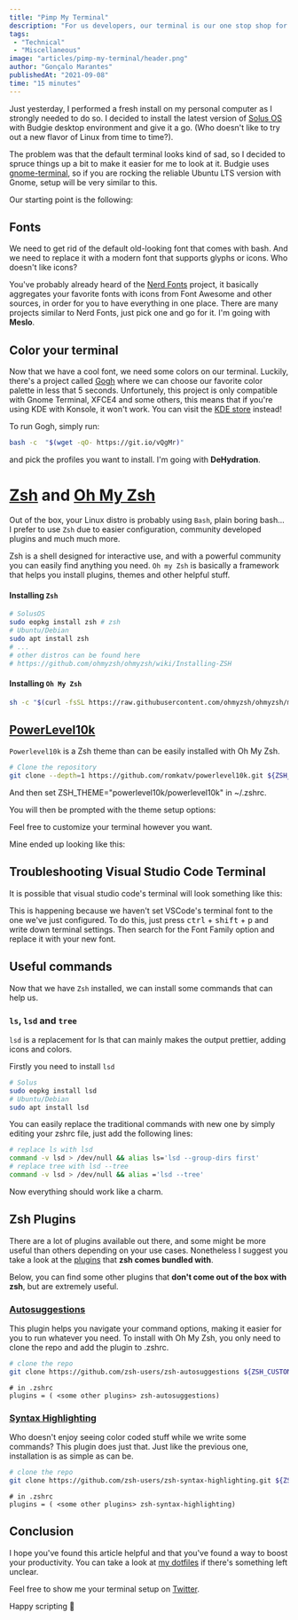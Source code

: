 ```yaml
---
title: "Pimp My Terminal"
description: "For us developers, our terminal is our one stop shop for pretty much anything. We rely on it for installing packages, perform system analysis and spring up whole software projects. For those reasons, we should show it some love and affection."
tags:
 - "Technical"
 - "Miscellaneous"
image: "articles/pimp-my-terminal/header.png"
author: "Gonçalo Marantes"
publishedAt: "2021-09-08"
time: "15 minutes"
---
```


Just yesterday, I performed a fresh install on my personal computer as I strongly needed to do so. I decided to install the latest version of [Solus OS](https://getsol.us/home/) with Budgie desktop environment and give it a go. (Who doesn't like to try out a new flavor of Linux from time to time?).

The problem was that the default terminal looks kind of sad, so I decided to spruce things up a bit to make it easier for me to look at it. Budgie uses [gnome-terminal](https://help.gnome.org/users/gnome-terminal/stable/), so if you are rocking the reliable Ubuntu LTS version with Gnome, setup will be very similar to this.

Our starting point is the following:

<dynamic-image filename="articles/pimp-my-terminal/initial-state.png" caption="Solus OS default terminal"></dynamic-image>

## Fonts

We need to get rid of the default old-looking font that comes with bash. And we need to replace it with a modern font that supports glyphs or icons. Who doesn't like icons?

You've probably already heard of the [Nerd Fonts](https://www.nerdfonts.com/#home) project, it basically aggregates your favorite fonts with icons from Font Awesome and other sources, in order for you to have everything in one place. There are many projects similar to Nerd Fonts, just pick one and go for it. I'm going with **Meslo**.

## Color your terminal

Now that we have a cool font, we need some colors on our terminal. Luckily, there's a project called [Gogh](https://mayccoll.github.io/Gogh/) where we can choose our favorite color palette in less that 5 seconds. Unfortunely, this project is only compatible with Gnome Terminal, XFCE4 and some others, this means that if you're using KDE with Konsole, it won't work. You can visit the [KDE store](https://store.kde.org/browse?cat=462) instead!

To run Gogh, simply run:

```bash
bash -c  "$(wget -qO- https://git.io/vQgMr)"
```

and pick the profiles you want to install. I'm going with **DeHydration**.

<dynamic-image filename="articles/pimp-my-terminal/font-color-state.png" caption="Solus OS default terminal"></dynamic-image>

# [Zsh](https://www.zsh.org/) and [Oh My Zsh](https://ohmyz.sh/)

Out of the box, your Linux distro is probably using `Bash`, plain boring bash... I prefer to use `Zsh` due to easier configuration, community developed plugins and much much more.

Zsh is a shell designed for interactive use, and with a powerful community you can easily find anything you need. `Oh my Zsh` is basically a framework that helps you install plugins, themes and other helpful stuff.

#### Installing `Zsh`

```bash
# SolusOS
sudo eopkg install zsh # zsh
# Ubuntu/Debian
sudo apt install zsh
# ...
# other distros can be found here
# https://github.com/ohmyzsh/ohmyzsh/wiki/Installing-ZSH
```

#### Installing `Oh My Zsh`

```bash
sh -c "$(curl -fsSL https://raw.githubusercontent.com/ohmyzsh/ohmyzsh/master/tools/install.sh)"
```

## [PowerLevel10k](https://github.com/romkatv/powerlevel10k)

`Powerlevel10k` is a Zsh theme than can be easily installed with Oh My Zsh.

```bash
# Clone the repository
git clone --depth=1 https://github.com/romkatv/powerlevel10k.git ${ZSH_CUSTOM:-$HOME/.oh-my-zsh/custom}/themes/powerlevel10k
```

And then set ZSH_THEME="powerlevel10k/powerlevel10k" in ~/.zshrc.

You will then be prompted with the theme setup options:

<dynamic-image filename="articles/pimp-my-terminal/powerlevel10k-setup.png" caption="Powerlevel10k setup prompt"></dynamic-image>


Feel free to customize your terminal however you want.

Mine ended up looking like this:

<dynamic-image filename="articles/pimp-my-terminal/powerlevel10k-final.png" caption="After seting up powerlevel10k"></dynamic-image>

## Troubleshooting Visual Studio Code Terminal

It is possible that visual studio code's terminal will look something like this:

<dynamic-image filename="articles/pimp-my-terminal/vscode-terminal-issue.png" caption="VSCode Terminal font issue"></dynamic-image>

This is happening because we haven't set VSCode's terminal font to the one we've just configured. To do this, just press <kbd>ctrl</kbd> + <kbd>shift</kbd> + <kbd>p</kbd> and write down terminal settings. Then search for the Font Family option and replace it with your new font.

<dynamic-image filename="articles/pimp-my-terminal/vscode-terminal-fix.png" caption="VSCode Terminal font fix"></dynamic-image>


## Useful commands

Now that we have `Zsh` installed, we can install some commands that can help us.

### `ls`, `lsd` and `tree`

`lsd` is a replacement for ls that can mainly makes the output prettier, adding icons and colors.

<dynamic-image filename="articles/pimp-my-terminal/lsd.png" caption="Using the lsd command"></dynamic-image>

Firstly you need to install `lsd`

```bash
# Solus
sudo eopkg install lsd
# Ubuntu/Debian
sudo apt install lsd
```

You can easily replace the traditional commands with new one by simply editing your zshrc file, just add the following lines:

```bash
# replace ls with lsd
command -v lsd > /dev/null && alias ls='lsd --group-dirs first'
# replace tree with lsd --tree 
command -v lsd > /dev/null && alias ='lsd --tree'
```

Now everything should work like a charm.

## Zsh Plugins

There are a lot of plugins available out there, and some might be more useful than others depending on your use cases. Nonetheless I suggest you take a look at the [plugins](https://github.com/ohmyzsh/ohmyzsh/wiki/Plugins) that **zsh comes bundled with**.

Below, you can find some other plugins that **don't come out of the box with zsh**, but are extremely useful.

### [Autosuggestions](https://github.com/zsh-users/zsh-autosuggestions)

<dynamic-image filename="articles/pimp-my-terminal/autosuggestions-plugin.png" caption="VSCode Terminal font issue"></dynamic-image>

This plugin helps you navigate your command options, making it easier for you to run whatever you need. To install with Oh My Zsh, you only need to clone the repo and add the plugin to .zshrc.

```bash
# clone the repo
git clone https://github.com/zsh-users/zsh-autosuggestions ${ZSH_CUSTOM:-~/.oh-my-zsh/custom}/plugins/zsh-autosuggestions
```

```
# in .zshrc
plugins = ( <some other plugins> zsh-autosuggestions)
```

### [Syntax Highlighting](https://github.com/zsh-users/zsh-syntax-highlighting)

<dynamic-image filename="articles/pimp-my-terminal/syntax-highlight-plugin.png" caption="VSCode Terminal font issue"></dynamic-image>

Who doesn't enjoy seeing color coded stuff while we write some commands? This plugin does just that. Just like the previous one, installation is as simple as can be.

```bash
# clone the repo
git clone https://github.com/zsh-users/zsh-syntax-highlighting.git ${ZSH_CUSTOM:-~/.oh-my-zsh/custom}/plugins/zsh-syntax-highlighting
```

```
# in .zshrc
plugins = ( <some other plugins> zsh-syntax-highlighting)
```

## Conclusion

I hope you've found this article helpful and that you've found a way to boost your productivity. You can take a look at [my dotfiles](https://github.com/Marantesss/dotfiles) if there's something left unclear.

Feel free to show me your terminal setup on [Twitter](https://twitter.com/marantesss).

Happy scripting 🦄
